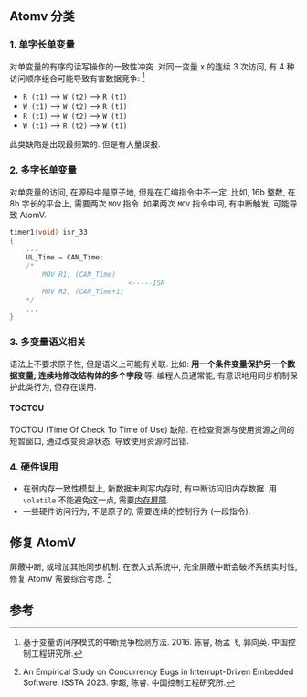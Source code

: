 
## Atomv 分类

### 1. 单字长单变量

对单变量的有序的读写操作的一致性冲突. 
对同一变量 x 的连续 3 次访问, 有 4 种访问顺序组合可能导致有害数据竞争: [^1]
- `R (t1)` --> `W (t2)` --> `R (t1)` 
- `W (t1)` --> `W (t2)` --> `R (t1)`
- `R (t1)` --> `W (t2)` --> `W (t1)`
- `W (t1)` --> `R (t2)` --> `W (t1)`

此类缺陷是出现最频繁的. 但是有大量误报.


### 2. 多字长单变量

对单变量的访问, 在源码中是原子地, 但是在汇编指令中不一定. 比如, 16b 整数, 在 8b 字长的平台上, 需要两次 `MOV` 指令. 如果两次 `MOV` 指令中间, 有中断触发, 可能导致 AtomV.

```c
timer1(void) isr_33 
{
	...
	UL_Time = CAN_Time; 
	/*
		MOV R1, (CAN_Time)
		                     <-----ISR
		MOV R2, (CAN_Time+1)
	*/
	...
}
```

### 3. 多变量语义相关

语法上不要求原子性, 但是语义上可能有关联. 比如: **用一个条件变量保护另一个数据变量; 连续地修改结构体的多个字段** 等. 编程人员通常能, 有意识地用同步机制保护此类行为, 但存在误用.



#### TOCTOU

TOCTOU (Time Of Check To Time of Use) 缺陷. 在检查资源与使用资源之间的短暂窗口, 通过改变资源状态, 导致使用资源时出错. 

### 4. 硬件误用

- 在弱内存一致性模型上, 新数据未刷写内存时, 有中断访问旧内存数据. 用 `volatile` 不能避免这一点, 需要[内存屏障](../../../HardWare/计算机组成/内存模型.md). 
- 一些硬件访问行为, 不是原子的, 需要连续的控制行为 (一段指令).

## 修复 AtomV 

屏蔽中断, 或增加其他同步机制. 在嵌入式系统中, 完全屏蔽中断会破坏系统实时性, 修复 AtomV 需要综合考虑. [^2]

## 参考

[^1]: 基于变量访问序模式的中断竞争检测方法. 2016. 陈睿, 杨孟飞, 郭向英. 中国控制工程研究所.

[^2]: An Empirical Study on Concurrency Bugs in Interrupt-Driven Embedded Software. ISSTA 2023. 李超, 陈睿. 中国控制工程研究所. 